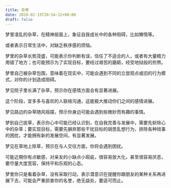 ```yaml
---
title: 杂草
date: 2020-02-15T20:54:12+08:00
draft: false
---
```


梦里凌乱的杂草，在精神层面上，象征自我成长中的各种阻碍，比如懒惰等。

或者表示日常生活中，对缺乏秩序感的烦恼。

梦里的杂草长势茂盛，可能表示你判断有误，信任了不适合的人，或者有大量精力用错了地方；也可能预示为了实现目标，要经过艰苦的磨砺，经受地狱般的煎熬。

梦里自己被杂草包围，意味着在现实中，可能会遇到不同的立尝观点或旧的行为模式，对你的计划造成阻碍。

梦见院子里长满了杂草，预示你在感情方面会有显著进展。

这个阶段，宜多多与喜欢的人联络沟通，这能极大推动你们之间的感情进展。

梦见路边的杂草随风摇摆，预示你身边可能会遇到些微妙而有趣的事情。

梦到自己拔草，表示你心中可能已经认识到，在自我完善与发展中，需要先斩除心中的杂草；要实现目标，需要先摒弃那些干扰目标的胡思乱想行为，排除各种琐事的困扰，才能拥有新的发展空间，有显著发展。

梦见在草地上除草，预示在与人交往方面，你将会遇到困扰。

可能近期你有点敏感，对亲友的小缺点小瑕疵，很容易放大化，甚至很容易厌恶，要尽量大度宽容，保持平和乐观的心态。

梦里你只是看着杂草，没有采取行动，表示潜意识在提醒你跟朋友的某种关系再进展下去，可能会严重损害你的名誉，绝无益处，要适可而止。

